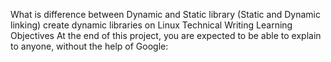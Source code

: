 What is difference between Dynamic and Static library (Static and Dynamic linking) create dynamic libraries on Linux Technical Writing Learning Objectives At the end of this project, you are expected to be able to explain to anyone, without the help of Google:
